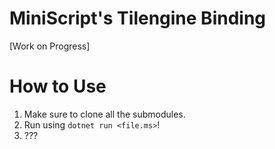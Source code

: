 # MiniScript's Tilengine Binding
[Work on Progress]

# How to Use
1. Make sure to clone all the submodules.
2. Run using `dotnet run <file.ms>`!
3. ???